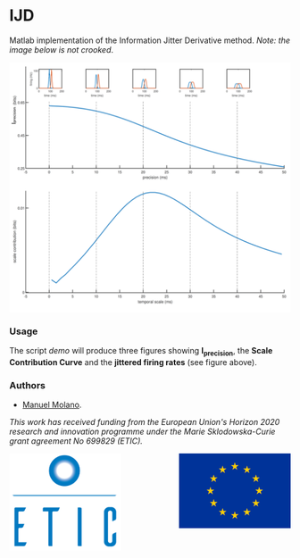 # IJD

Matlab implementation of the Information Jitter Derivative method. *Note: the image below is not crooked*.

<img src="figs/IJD.png" width="600px" alt="the image is not crooked" align="middle">

### Usage

The script *demo* will produce three figures showing **I<sub>precision</sub>**, the **Scale Contribution Curve** and the **jittered firing rates** (see figure above).



### Authors
* [Manuel Molano](https://github.com/manuelmolano).

*This work has received funding from the European Union's Horizon 2020 research and innovation programme under the Marie Sklodowska-Curie grant agreement No 699829 (ETIC).*

<img src="figs/LOGO.png" alt="ETIC" width="200px" align="left">
<img src="figs/flag_yellow_low.jpg" width="200px" align="right">
